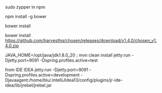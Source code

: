 sudo zypper in npm

npm install -g bower

bower install

bower install https://github.com/harvesthq/chosen/releases/download/v1.4.0/chosen_v1.4.0.zip

JAVA_HOME=/opt/java/jdk1.8.0_20 ; mvn clean install jetty:run -Djetty.port=9091 -Dspring.profiles.active=test

from IDE IDEA
jetty:run -Djetty.port=9091 -Dspring.profiles.active=development -Djavaagent:/home/blu/.IntelliJIdea13/config/plugins/jr-ide-idea/lib/jrebel/jrebel.jar